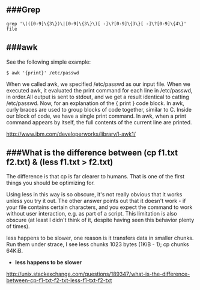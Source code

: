###Grep
---


```
grep '\(([0-9]\{3\})\|[0-9]\{3\}\)[ -]\?[0-9]\{3\}[ -]\?[0-9]\{4\}' file
```





###awk
---
See the following simple example:

```
$ awk '{print}' /etc/passwd
```

When we called awk, we specified /etc/passwd as our input file. When we executed awk, it evaluated the print command for each line in /etc/passwd, in order.All output is sent to stdout, and we get a result identical to catting /etc/passwd. Now, for an explanation of the { print } code block. In awk, curly braces are used to group blocks of code together, similar to C. Inside our block of code, we have a single print command. In awk, when a print command appears by itself, the full contents of the current line are printed.


http://www.ibm.com/developerworks/library/l-awk1/

###What is the difference between (cp f1.txt f2.txt) & (less f1.txt > f2.txt)
---

The difference is that cp is far clearer to humans. That is one of the first things you should be optimizing for.

Using less in this way is so obscure, it's not really obvious that it works unless you try it out. The other answer points out that it doesn't work - if your file contains certain characters, and you expect the command to work without user interaction, e.g. as part of a script. This limitation is also obscure (at least I didn't think of it, despite having seen this behavior plenty of times).

less happens to be slower, one reason is it transfers data in smaller chunks. Run them under strace, I see less chunks 1023 bytes (1KiB - 1); cp chunks 64KiB.

- **less happens to be slower**



http://unix.stackexchange.com/questions/189347/what-is-the-difference-between-cp-f1-txt-f2-txt-less-f1-txt-f2-txt



